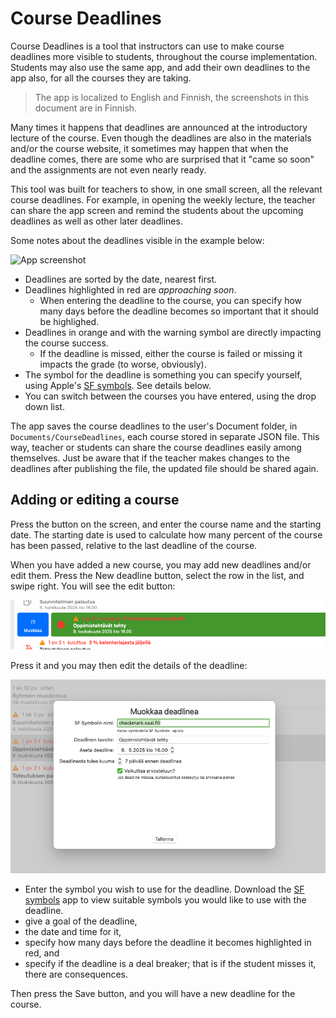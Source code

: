# Course Deadlines

Course Deadlines is a tool that instructors can use to make course deadlines more visible to students, throughout the course implementation. Students may also use the same app, and add their own deadlines to the app also, for all the courses they are taking.

> The app is localized to English and Finnish, the screenshots in this document are in Finnish.

Many times it happens that deadlines are announced at the introductory lecture of the course. Even though the deadlines are also in the materials and/or the course website, it sometimes may happen that when the deadline comes, there are some who are surprised that it "came so soon" and the assignments are not even nearly ready.

This tool was built for teachers to show, in one small screen, all the relevant course deadlines. For example, in opening the weekly lecture, the teacher can share the app screen and remind the students about the upcoming deadlines as well as other later deadlines.

Some notes about the deadlines visible in the example below:

![App screenshot](screenshot.pnt)

* Deadlines are sorted by the date, nearest first.
* Deadlines highlighted in red are *approaching soon*. 
  * When entering the deadline to the course, you can specify how many days before the deadline becomes so important that it should be highlighed.
* Deadlines in orange and with the warning symbol are directly impacting the course success.
  * If the deadline is missed, either the course is failed or missing it impacts the grade (to worse, obviously).
* The symbol for the deadline is something you can specify yourself, using Apple's [SF symbols](https://developer.apple.com/sf-symbols/). See details below.
* You can switch between the courses you have entered, using the drop down list.

The app saves the course deadlines to the user's Document folder, in `Documents/CourseDeadlines`, each course stored in separate JSON file. This way, teacher or students can share the course deadlines easily among themselves. Just be aware that if the teacher makes changes to the deadlines after publishing the file, the updated file should be shared again.

## Adding or editing a course

Press the button on the screen, and enter the course name and the starting date. The starting date is used to calculate how many percent of the course has been passed, relative to the last deadline of the course.

When you have added a new course, you may add new deadlines and/or edit them. Press the New deadline button, select the row in the list, and swipe right. You will see the edit button:

![edit row](edit-row-screenshot.png)

Press it and you may then edit the details of the deadline:

![edit deadline](edit-deadline-screenshot.png)

* Enter the symbol you wish to use for the deadline. Download the [SF symbols](https://developer.apple.com/sf-symbols/) app to view suitable symbols you would like to use with the deadline.
* give a goal of the deadline, 
* the date and time for it,
* specify how many days before the deadline it becomes highlighted in red, and
* specify if the deadline is a deal breaker; that is if the student misses it, there are consequences.

Then press the Save button, and you will have a new deadline for the course.




